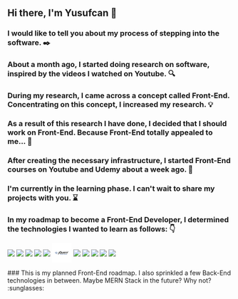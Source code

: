 ## Hi there, I'm Yusufcan 👋 

### I would like to tell you about my process of stepping into the software. :black_nib:
### About a month ago, I started doing research on software, inspired by the videos I watched on Youtube. :mag:
### During my research, I came across a concept called Front-End. Concentrating on this concept, I increased my research. :bulb:
### As a result of this research I have done, I decided that I should work on Front-End. Because Front-End totally appealed to me... :tada:
###  After creating the necessary infrastructure, I started Front-End courses on Youtube and Udemy about a week ago. :eyes:
### I'm currently in the learning phase. I can't wait to share my projects with you. :hourglass:
### In my roadmap to become a Front-End Developer, I determined the technologies I wanted to learn as follows: :point_down:
<p align='left'>
<img src="https://raw.githubusercontent.com/rahulbanerjee26/githubAboutMeGenerator/main/icons/html.svg" width="44px" align="center"> 
<img width ='44px' align='center' src ='https://raw.githubusercontent.com/rahulbanerjee26/githubAboutMeGenerator/main/icons/css.svg'>
<img width ='44px' align='center' src ='https://raw.githubusercontent.com/rahulbanerjee26/githubAboutMeGenerator/main/icons/tailwind.svg'>
<img width ='44px' align='center' src ='https://raw.githubusercontent.com/rahulbanerjee26/githubAboutMeGenerator/main/icons/bootstrap.svg'>
<img width ='44px' align='center' src ='https://raw.githubusercontent.com/rahulbanerjee26/githubAboutMeGenerator/main/icons/javascript.svg'>
<img width ='44px' align='center' src ='https://raw.githubusercontent.com/github/explore/80688e429a7d4ef2fca1e82350fe8e3517d3494d/topics/jquery/jquery.png
'>
<img width ='44px' align='center' src ='https://raw.githubusercontent.com/rahulbanerjee26/githubAboutMeGenerator/main/icons/reactjs.svg'>
<img width ='44px' align='center' src ='https://raw.githubusercontent.com/rahulbanerjee26/githubAboutMeGenerator/main/icons/firebase.svg'>
<img width ='44px' align='center' src ='https://raw.githubusercontent.com/rahulbanerjee26/githubAboutMeGenerator/main/icons/sass.svg'>
<img width ='44px' align='center' src ='https://raw.githubusercontent.com/rahulbanerjee26/githubAboutMeGenerator/main/icons/nodejs.svg'>
<img width ='44px' align='center' src ='https://raw.githubusercontent.com/rahulbanerjee26/githubAboutMeGenerator/main/icons/express.svg'>
</p>
### This is my planned Front-End roadmap. I also sprinkled a few Back-End technologies in between. Maybe MERN Stack in the future? Why not? :sunglasses:



